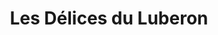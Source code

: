 ---
title: "Les Délices du Luberon"
url: /lisle-sur-la-sorgue/les-delices-du-luberon/
shop: commodité
---
